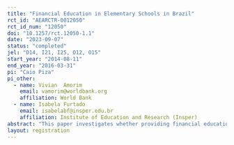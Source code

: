 ```yaml
---
title: "Financial Education in Elementary Schools in Brazil"
rct_id: "AEARCTR-0012050"
rct_id_num: "12050"
doi: "10.1257/rct.12050-1.1"
date: "2023-09-07"
status: "completed"
jel: "D14, I21, I25, O12, O15"
start_year: "2014-08-11"
end_year: "2016-03-31"
pi: "Caio Piza"
pi_other:
  - name: Vivian  Amorim
    email: vamorim@worldbank.org
    affiliation: World Bank
  - name: Isabela Furtado
    email: isabelabf@insper.edu.br
    affiliation: Institute of Education and Research (Insper)
abstract: "This paper investigates whether providing financial education in elementary and middle school grades improves students' financial proficiency and actual behavior. We use a cluster randomized control trial to evaluate a pilot program implemented in 101 Brazilian municipal schools in 2015. The findings show positive impacts on financial proficiency, mainly among middle school students, and suggestive evidence of improvements in short-term behavioral outcomes. However, the analysis indicates that the program did not impact students' school achievements in both the short and longer terms, which suggests that the program's effects were not strong enough to shift students' behavior decisions. "
layout: registration
---
```


